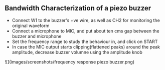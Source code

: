 Bandwidth Characterization of a piezo buzzer
---

* Connect W1 to the buzzer's +ve wire, as well as CH2 for monitoring the original waveform
* Connect a microphone to MIC, and put about ten cms gap between the buzzer and microphone
* Set the frequency range to study the behaviour in, and click on START 
* In case the MIC output starts clipping(flattened peaks) around the peak amplitude, decrease buzzer volumne using the amplitude knob

![](images/screenshots/frequency response piezo buzzer.png)	

